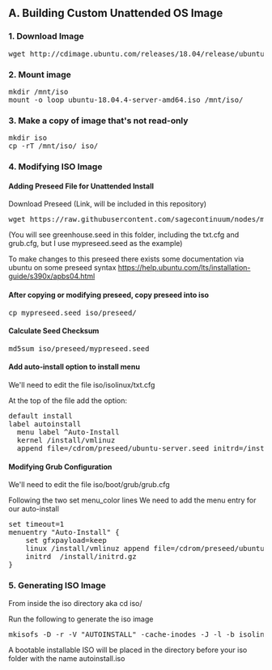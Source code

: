 ## A. Building Custom Unattended OS Image 

### 1. Download Image

<pre>
wget http://cdimage.ubuntu.com/releases/18.04/release/ubuntu-18.04.4-server-amd64.iso
</pre>

### 2. Mount image

<pre>
mkdir /mnt/iso  
mount -o loop ubuntu-18.04.4-server-amd64.iso /mnt/iso/  
</pre>

### 3. Make a copy of image that's not read-only

<pre>
mkdir iso  
cp -rT /mnt/iso/ iso/  
</pre>

### 4. Modifying ISO Image

#### Adding Preseed File for Unattended Install

Download Preseed (Link, will be included in this repository)
<pre>
wget https://raw.githubusercontent.com/sagecontinuum/nodes/master/sage-blade/Blade-Image/greenhouse.seed
</pre>

(You will see greenhouse.seed in this folder, including the txt.cfg and grub.cfg, but I use mypreseed.seed as the example)

To make changes to this preseed there exists some documentation via ubuntu on some preseed syntax
https://help.ubuntu.com/lts/installation-guide/s390x/apbs04.html

#### After copying or modifying preseed, copy preseed into iso

<pre>
cp mypreseed.seed iso/preseed/
</pre>

#### Calculate Seed Checksum

<pre>
md5sum iso/preseed/mypreseed.seed
</pre>

#### Add auto-install option to install menu

We'll need to edit the file iso/isolinux/txt.cfg

At the top of the file add the option:

<pre>
default install 
label autoinstall  
  menu label ^Auto-Install  
  kernel /install/vmlinuz  
  append file=/cdrom/preseed/ubuntu-server.seed initrd=/install/initrd.gz auto=true priority=high preseed/file=/cdrom/preseed/mypreseed.seed preseed/file/checksum=4e8ba65081a3ce9737670a58a35a47d8 --  
</pre>
  
#### Modifying Grub Configuration

We'll need to edit the file iso/boot/grub/grub.cfg

Following the two set menu_color lines
We need to add the menu entry for our auto-install

<pre>
set timeout=1  
menuentry "Auto-Install" {  
	set gfxpayload=keep  
	linux /install/vmlinuz append file=/cdrom/preseed/ubuntu-server.seed initrd=/install/initrd.gz auto=true priority=high preseed/file=/cdrom/preseed/mypreseed.seed quiet ---  
	initrd	/install/initrd.gz  
}
</pre>

### 5. Generating ISO Image

From inside the iso directory
aka cd iso/

Run the following to generate the iso image
<pre>
mkisofs -D -r -V "AUTOINSTALL" -cache-inodes -J -l -b isolinux/isolinux.bin -c isolinux/boot.cat -no-emul-boot -boot-load-size 4 -boot-info-table -o ../autoinstall.iso .
</pre>

A bootable installable ISO will be placed in the directory before your iso folder with the name autoinstall.iso
